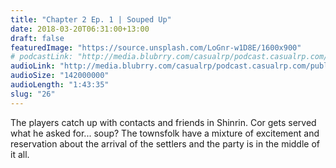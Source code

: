```yaml
---
title: "Chapter 2 Ep. 1 | Souped Up"
date: 2018-03-20T06:31:00+13:00
draft: false
featuredImage: "https://source.unsplash.com/LoGnr-w1D8E/1600x900"
# podcastLink: "http://media.blubrry.com/casualrp/podcast.casualrp.com/public/26%20_%20Souped%20Up.mp3"
audioLink: "http://media.blubrry.com/casualrp/podcast.casualrp.com/public/26%20_%20Souped%20Up.mp3"
audioSize: "142000000"
audioLength: "1:43:35"
slug: "26"
---
```


The players catch up with contacts and friends in Shinrin. Cor gets served what he asked for... soup?
The townsfolk have a mixture of excitement and reservation about the arrival of the settlers and the party is in the middle of it all.
